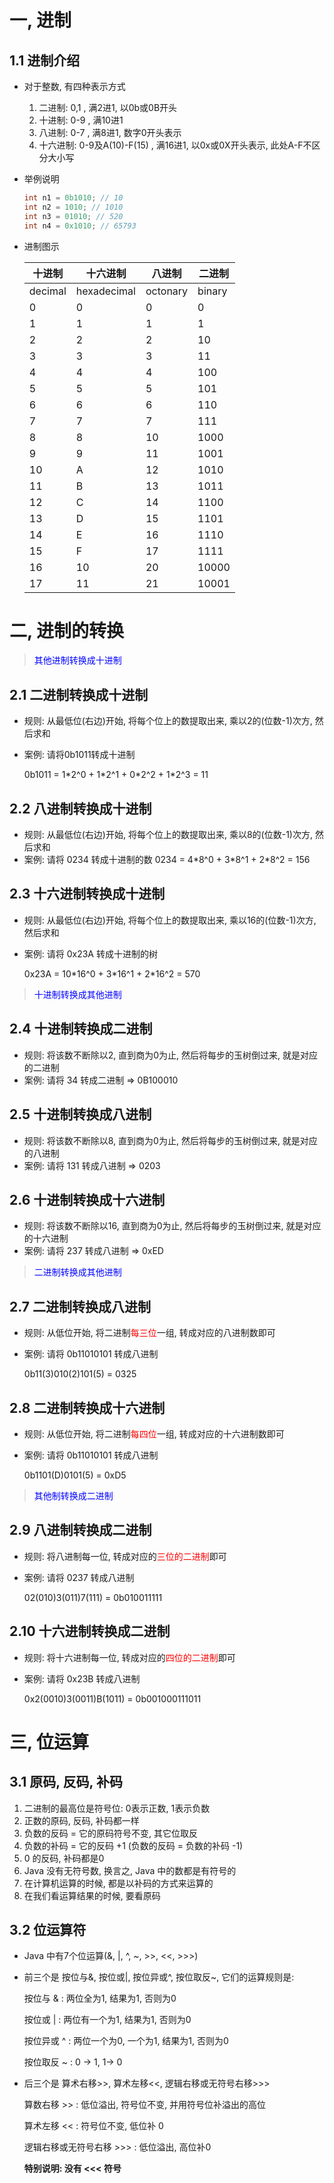 # 一, 进制

## 1.1 进制介绍

+ 对于整数, 有四种表示方式

  1. 二进制: 0,1 , 满2进1, 以0b或0B开头
  2. 十进制: 0-9 , 满10进1
  3. 八进制: 0-7 , 满8进1, 数字0开头表示
  4. 十六进制: 0-9及A(10)-F(15) , 满16进1, 以0x或0X开头表示, 此处A-F不区分大小写

+ 举例说明

  ````java
  int n1 = 0b1010; // 10
  int n2 = 1010; // 1010
  int n3 = 01010; // 520
  int n4 = 0x1010; // 65793
  ````

+ 进制图示

  | 十进制  | 十六进制    | 八进制   | 二进制 |
  | ------- | ----------- | -------- | ------ |
  | decimal | hexadecimal | octonary | binary |
  | 0       | 0           | 0        | 0      |
  | 1       | 1           | 1        | 1      |
  | 2       | 2           | 2        | 10     |
  | 3       | 3           | 3        | 11     |
  | 4       | 4           | 4        | 100    |
  | 5       | 5           | 5        | 101    |
  | 6       | 6           | 6        | 110    |
  | 7       | 7           | 7        | 111    |
  | 8       | 8           | 10       | 1000   |
  | 9       | 9           | 11       | 1001   |
  | 10      | A           | 12       | 1010   |
  | 11      | B           | 13       | 1011   |
  | 12      | C           | 14       | 1100   |
  | 13      | D           | 15       | 1101   |
  | 14      | E           | 16       | 1110   |
  | 15      | F           | 17       | 1111   |
  | 16      | 10          | 20       | 10000  |
  | 17      | 11          | 21       | 10001  |



# 二, 进制的转换

> <font color=blue>其他进制转换成十进制</font>

## 2.1 二进制转换成十进制

+ 规则: 从最低位(右边)开始, 将每个位上的数提取出来, 乘以2的(位数-1)次方, 然后求和

+ 案例: 请将0b1011转成十进制

  0b1011 = 1\*2^0 + 1\*2^1 + 0\*2^2 + 1\*2^3 = 11



## 2.2 八进制转换成十进制

+ 规则: 从最低位(右边)开始, 将每个位上的数提取出来, 乘以8的(位数-1)次方, 然后求和
+ 案例: 请将 0234 转成十进制的数
  0234 = 4\*8^0 + 3\*8^1 + 2\*8^2 = 156



## 2.3 十六进制转换成十进制

+ 规则: 从最低位(右边)开始, 将每个位上的数提取出来, 乘以16的(位数-1)次方, 然后求和

+ 案例: 请将 0x23A 转成十进制的树

  0x23A = 10\*16^0 + 3\*16^1 + 2\*16^2 = 570



> <font color=blue>十进制转换成其他进制</font>

## 2.4 十进制转换成二进制

+ 规则: 将该数不断除以2, 直到商为0为止, 然后将每步的玉树倒过来, 就是对应的二进制
+ 案例: 请将 34 转成二进制 => 0B100010



## 2.5 十进制转换成八进制

+ 规则: 将该数不断除以8, 直到商为0为止, 然后将每步的玉树倒过来, 就是对应的八进制
+ 案例: 请将 131 转成八进制 => 0203



## 2.6 十进制转换成十六进制

+ 规则: 将该数不断除以16, 直到商为0为止, 然后将每步的玉树倒过来, 就是对应的十六进制
+ 案例: 请将 237 转成八进制 => 0xED



> <font color=blue>二进制转换成其他进制</font>

## 2.7 二进制转换成八进制

+ 规则: 从低位开始, 将二进制<font color=red>每三位</font>一组, 转成对应的八进制数即可

+ 案例: 请将 0b11010101 转成八进制

  0b11(3)010(2)101(5) = 0325



## 2.8 二进制转换成十六进制

+ 规则: 从低位开始, 将二进制<font color=red>每四位</font>一组, 转成对应的十六进制数即可

+ 案例: 请将 0b11010101 转成八进制

  0b1101(D)0101(5) = 0xD5



> <font color=blue>其他制转换成二进制</font>

## 2.9 八进制转换成二进制

+ 规则: 将八进制每一位, 转成对应的<font color=red>三位的二进制</font>即可

+ 案例: 请将 0237 转成八进制

  02(010)3(011)7(111) = 0b010011111



## 2.10 十六进制转换成二进制

+ 规则: 将十六进制每一位, 转成对应的<font color=red>四位的二进制</font>即可

+ 案例: 请将 0x23B 转成八进制

  0x2(0010)3(0011)B(1011) = 0b001000111011



# 三, 位运算

## 3.1 原码, 反码, 补码

1. 二进制的最高位是符号位: 0表示正数, 1表示负数
2. 正数的原码, 反码, 补码都一样
3. 负数的反码 = 它的原码符号不变, 其它位取反
4. 负数的补码 = 它的反码 +1 (负数的反码 = 负数的补码 -1)
5. 0 的反码, 补码都是0
6. Java 没有无符号数, 换言之, Java 中的数都是有符号的
7. 在计算机运算的时候, 都是以补码的方式来运算的
8. 在我们看运算结果的时候, 要看原码



## 3.2 位运算符

+ Java 中有7个位运算(&, |, ^, ~, >>, <<, >>>)

+ 前三个是 按位与&, 按位或|, 按位异或^, 按位取反~, 它们的运算规则是:

  按位与 & : 两位全为1, 结果为1, 否则为0

  按位或 | : 两位有一个为1, 结果为1, 否则为0

  按位异或 ^ : 两位一个为0, 一个为1, 结果为1, 否则为0

  按位取反 ~ : 0 -> 1, 1-> 0

+ 后三个是 算术右移>>, 算术左移<<, 逻辑右移或无符号右移>>>

  算数右移 >> : 低位溢出, 符号位不变, 并用符号位补溢出的高位

  算术左移 << : 符号位不变, 低位补 0

  逻辑右移或无符号右移 >>> : 低位溢出, 高位补0

  **特别说明: 没有 <<< 符号**





